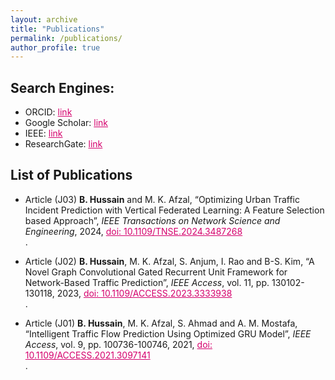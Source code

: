 ```yaml
---
layout: archive
title: "Publications"
permalink: /publications/
author_profile: true
---
```


## Search Engines:
- ORCID: <a href="https://orcid.org/0000-0001-7492-5725" style="color: #D5006D;">link</a><br />
- Google Scholar: <a href="https://scholar.google.com/citations?user=FNRaUhwAAAAJ&hl=en" style="color: #D5006D;">link</a><br />
- IEEE: <a href="https://ieeexplore.ieee.org/author/37088916405" style="color: #D5006D;">link</a><br />
- ResearchGate: <a href="https://www.researchgate.net/profile/Basharat-Hussain-6" style="color: #D5006D;">link</a><br />
 
## ​​List of Publications

* Article (J03) **B. Hussain** and M. K. Afzal, “Optimizing Urban Traffic Incident Prediction with Vertical Federated Learning: A Feature Selection based Approach”,  _IEEE Transactions on Network Science and Engineering_, 2024, <a href="https://doi.org/10.1109/TNSE.2024.3487268" style="color: #D5006D;">doi: 10.1109/TNSE.2024.3487268</a><br />.

* Article (J02) **B. Hussain**, M. K. Afzal, S. Anjum, I. Rao and B-S. Kim, “A Novel Graph Convolutional Gated Recurrent Unit Framework for Network-Based Traffic Prediction”, _IEEE Access_, vol. 11, pp. 130102-130118, 2023, <a href="https://doi.org/10.1109/ACCESS.2023.3333938" style="color: #D5006D;">doi: 10.1109/ACCESS.2023.3333938</a><br />.

* Article (J01) **B. Hussain**, M. K. Afzal, S. Ahmad and A. M. Mostafa, “Intelligent Traffic Flow Prediction Using Optimized GRU Model”, _IEEE Access_, vol. 9, pp. 100736-100746, 2021, <a href="https://doi.org/10.1109/ACCESS.2021.3097141" style="color: #D5006D;">doi: 10.1109/ACCESS.2021.3097141</a><br />. 
